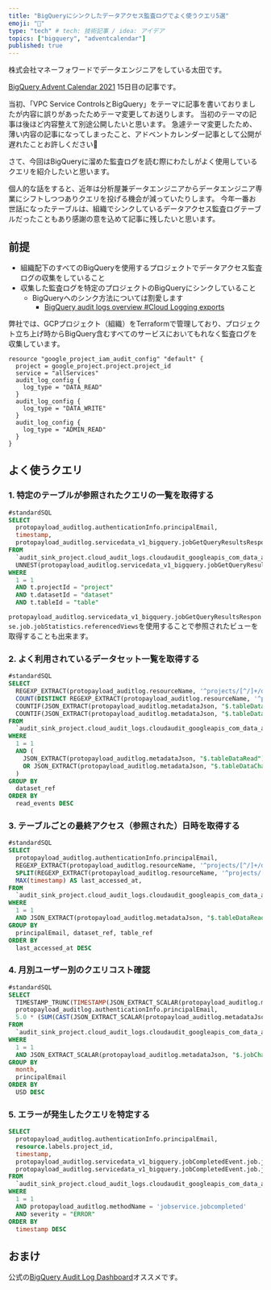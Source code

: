 ```yaml
---
title: "BigQueryにシンクしたデータアクセス監査ログでよく使うクエリ5選"
emoji: "📘"
type: "tech" # tech: 技術記事 / idea: アイデア
topics: ["bigquery", "adventcalendar"]
published: true
---
```


株式会社マネーフォワードでデータエンジニアをしている太田です。

[BigQuery Advent Calendar 2021](https://qiita.com/advent-calendar/2021/bigquery) 15日目の記事です。

当初、「VPC Service ControlsとBigQuery」をテーマに記事を書いておりましたが内容に誤りがあったためテーマ変更してお送りします。
当初のテーマの記事は後ほど内容整えて別途公開したいと思います。
急遽テーマ変更したため、薄い内容の記事になってしまったこと、アドベントカレンダー記事として公開が遅れたことお許しください🙏

さて、今回はBigQueryに溜めた監査ログを読む際にわたしがよく使用しているクエリを紹介したいと思います。

個人的な話をすると、近年は分析屋兼データエンジニアからデータエンジニア専業にシフトしつつありクエリを投げる機会が減っていたりします。
今年一番お世話になったテーブルは、組織でシンクしているデータアクセス監査ログテーブルだったこともあり感謝の意を込めて記事に残したいと思います。

## 前提

- 組織配下のすべてのBigQueryを使用するプロジェクトでデータアクセス監査ログの収集をしていること
- 収集した監査ログを特定のプロジェクトのBigQueryにシンクしていること
  - BigQueryへのシンク方法については割愛します
    - [BigQuery audit logs overview #Cloud Logging exports](https://cloud.google.com/bigquery/docs/reference/auditlogs/#stackdriver_logging_exports)

弊社では、GCPプロジェクト（組織）をTerraformで管理しており、プロジェクト立ち上げ時からBigQuery含むすべてのサービスにおいてもれなく監査ログを収集しています。

```hcl
resource "google_project_iam_audit_config" "default" {
  project = google_project.project.project_id
  service = "allServices"
  audit_log_config {
    log_type = "DATA_READ"
  }
  audit_log_config {
    log_type = "DATA_WRITE"
  }
  audit_log_config {
    log_type = "ADMIN_READ"
  }
}
```

## よく使うクエリ

### 1. 特定のテーブルが参照されたクエリの一覧を取得する

```sql
#standardSQL
SELECT
  protopayload_auditlog.authenticationInfo.principalEmail,
  timestamp,
  protopayload_auditlog.servicedata_v1_bigquery.jobGetQueryResultsResponse.job.jobConfiguration.query.query,
FROM
  `audit_sink_project.cloud_audit_logs.cloudaudit_googleapis_com_data_access_202111*`,
  UNNEST(protopayload_auditlog.servicedata_v1_bigquery.jobGetQueryResultsResponse.job.jobStatistics.referencedTables) AS t
WHERE
  1 = 1
  AND t.projectId = "project"
  AND t.datasetId = "dataset"
  AND t.tableId = "table"
```

`protopayload_auditlog.servicedata_v1_bigquery.jobGetQueryResultsResponse.job.jobStatistics.referencedViews`を使用することで参照されたビューを取得することも出来ます。

### 2. よく利用されているデータセット一覧を取得する

```sql
#standardSQL
SELECT
  REGEXP_EXTRACT(protopayload_auditlog.resourceName, '^projects/[^/]+/datasets/([^/]+)/tables') AS dataset_ref,
  COUNT(DISTINCT REGEXP_EXTRACT(protopayload_auditlog.resourceName, '^projects/[^/]+/datasets/[^/]+/tables/(.*)$')) AS active_tables,
  COUNTIF(JSON_EXTRACT(protopayload_auditlog.metadataJson, "$.tableDataRead") IS NOT NULL) AS read_events,
  COUNTIF(JSON_EXTRACT(protopayload_auditlog.metadataJson, "$.tableDataChange") IS NOT NULL) AS change_events,
FROM
  `audit_sink_project.cloud_audit_logs.cloudaudit_googleapis_com_data_access_202111*`
WHERE
  1 = 1
  AND (
    JSON_EXTRACT(protopayload_auditlog.metadataJson, "$.tableDataRead") IS NOT NULL
    OR JSON_EXTRACT(protopayload_auditlog.metadataJson, "$.tableDataChange") IS NOT NULL
  )
GROUP BY
  dataset_ref
ORDER BY
  read_events DESC
```

### 3. テーブルごとの最終アクセス（参照された）日時を取得する

```sql
#standardSQL
SELECT
  protopayload_auditlog.authenticationInfo.principalEmail,
  REGEXP_EXTRACT(protopayload_auditlog.resourceName, '^projects/[^/]+/datasets/([^/]+)/tables') AS dataset_ref,
  SPLIT(REGEXP_EXTRACT(protopayload_auditlog.resourceName, '^projects/[^/]+/datasets/[^/]+/tables/(.*)$'), '$')[OFFSET(0)] AS table_ref,
  MAX(timestamp) AS last_accessed_at,
FROM
  `audit_sink_project.cloud_audit_logs.cloudaudit_googleapis_com_data_access_202111*`
WHERE
  1 = 1
  AND JSON_EXTRACT(protopayload_auditlog.metadataJson, "$.tableDataRead") IS NOT NULL
GROUP BY
  principalEmail, dataset_ref, table_ref
ORDER BY
  last_accessed_at DESC
```

### 4. 月別ユーザー別のクエリコスト確認

```sql
#standardSQL
SELECT
  TIMESTAMP_TRUNC(TIMESTAMP(JSON_EXTRACT_SCALAR(protopayload_auditlog.metadataJson, "$.jobChange.job.jobStats.endTime")), MONTH) AS month,
  protopayload_auditlog.authenticationInfo.principalEmail,
  5.0 * (SUM(CAST(JSON_EXTRACT_SCALAR(protopayload_auditlog.metadataJson, "$.jobChange.job.jobStats.queryStats.totalBilledBytes") AS INT64)) / POWER(2, 40)) AS USD
FROM
  `audit_sink_project.cloud_audit_logs.cloudaudit_googleapis_com_data_access_202112*`
WHERE
  1 = 1
  AND JSON_EXTRACT_SCALAR(protopayload_auditlog.metadataJson, "$.jobChange.job.jobConfig.type") = "QUERY"
GROUP BY
  month,
  principalEmail
ORDER BY
  USD DESC
```

### 5. エラーが発生したクエリを特定する

```sql
SELECT
  protopayload_auditlog.authenticationInfo.principalEmail,
  resource.labels.project_id,
  timestamp,
  protopayload_auditlog.servicedata_v1_bigquery.jobCompletedEvent.job.jobConfiguration.query.query,
  protopayload_auditlog.servicedata_v1_bigquery.jobCompletedEvent.job.jobStatus.error.message,
FROM
  `audit_sink_project.cloud_audit_logs.cloudaudit_googleapis_com_data_access_202112*`
WHERE
  1 = 1
  AND protopayload_auditlog.methodName = 'jobservice.jobcompleted'
  AND severity = "ERROR"
ORDER BY
  timestamp DESC
```

## おまけ

公式の[BigQuery Audit Log Dashboard](https://github.com/GoogleCloudPlatform/professional-services/tree/master/examples/bigquery-audit-log)オススメです。
